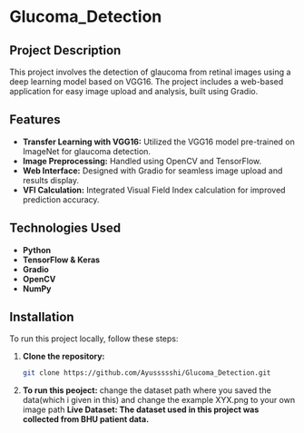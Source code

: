 # Glucoma_Detection

## Project Description
This project involves the detection of glaucoma from retinal images using a deep learning model based on VGG16. The project includes a web-based application for easy image upload and analysis, built using Gradio.

## Features
- **Transfer Learning with VGG16:** Utilized the VGG16 model pre-trained on ImageNet for glaucoma detection.
- **Image Preprocessing:** Handled using OpenCV and TensorFlow.
- **Web Interface:** Designed with Gradio for seamless image upload and results display.
- **VFI Calculation:** Integrated Visual Field Index calculation for improved prediction accuracy.

## Technologies Used
- **Python**
- **TensorFlow & Keras**
- **Gradio**
- **OpenCV**
- **NumPy**

## Installation

To run this project locally, follow these steps:

1. **Clone the repository:**
   ```bash
   git clone https://github.com/Ayussssshi/Glucoma_Detection.git

2. **To run this peoject:**
   change the dataset path where you saved the data(which i given in this)
   and change the example XYX.png to your own image path
   **Live Dataset: The dataset used in this project was collected from BHU patient data.**
